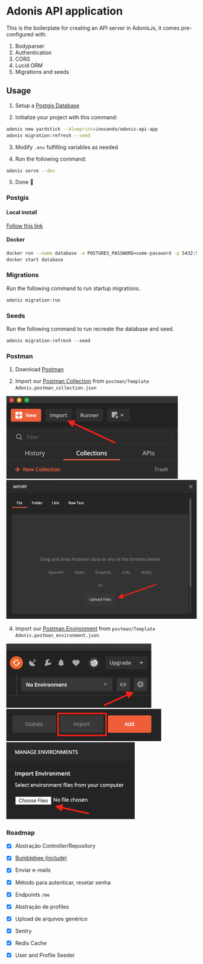 # Adonis API application

This is the boilerplate for creating an API server in AdonisJs, it comes pre-configured with.

1. Bodyparser
2. Authentication
3. CORS
4. Lucid ORM
5. Migrations and seeds

## Usage

1. Setup a [Postgis Database](#postgis)

2. Initialize your project with this command:

```bash
adonis new yardstick --blueprint=inovando/adonis-api-app
adonis migration:refresh --seed
```

3. Modify `.env` fulfilling variables as needed

4. Run the following command:

```bash
adonis serve --dev
```

5. Done 🎉

### Postgis

#### Local install

[Follow this link](https://postgis.net/install/)

#### Docker

```bash
docker run --name database -e POSTGRES_PASSWORD=some-password -p 5432:5432 -d postgis/postgis
docker start database
```

### Migrations

Run the following command to run startup migrations.

```js
adonis migration:run
```

### Seeds

Run the following command to run recreate the database and seed.

```js
adonis migration:refresh --seed
```

### Postman

1. Download [Postman](https://www.postman.com/downloads/)

3. Import our [Postman Collection](https://learning.postman.com/docs/postman/collections/intro-to-collections/) from `postman/Template Adonis.postman_collection.json`

![Postman Collection | First Step](docs/postman-collection-1.png)
![Postman Collection | Second Step](docs/postman-collection-2.png)

4. Import our [Postman Environment](https://learning.postman.com/docs/postman/variables-and-environments/managing-environments/) from `postman/Template Adonis.postman_environment.json`

![Postman Environment | First Step](docs/postman-environment-1.png)
![Postman Environment | Second Step](docs/postman-environment-2.png)
![Postman Environment | Second Step](docs/postman-environment-3.png)

### Roadmap

- [x] Abstração Controller/Repository
- [x] [Bumblebee (include)](https://github.com/rhwilr/adonis-bumblebee)
- [x] Enviar e-mails
- [x] Método para autenticar, resetar senha
- [x] Endpoints `/me`
- [x] Abstração de profiles
- [x] Upload de arquivos genérico
- [x] Sentry
- [x] Redis Cache
- [x] User and Profile Seeder

